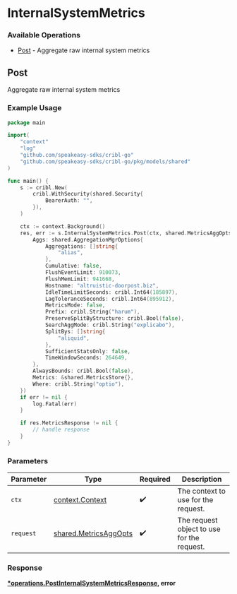 # InternalSystemMetrics

### Available Operations

* [Post](#post) - Aggregate raw internal system metrics

## Post

Aggregate raw internal system metrics

### Example Usage

```go
package main

import(
	"context"
	"log"
	"github.com/speakeasy-sdks/cribl-go"
	"github.com/speakeasy-sdks/cribl-go/pkg/models/shared"
)

func main() {
    s := cribl.New(
        cribl.WithSecurity(shared.Security{
            BearerAuth: "",
        }),
    )

    ctx := context.Background()
    res, err := s.InternalSystemMetrics.Post(ctx, shared.MetricsAggOpts{
        Aggs: shared.AggregationMgrOptions{
            Aggregations: []string{
                "alias",
            },
            Cumulative: false,
            FlushEventLimit: 910073,
            FlushMemLimit: 941668,
            Hostname: "altruistic-doorpost.biz",
            IdleTimeLimitSeconds: cribl.Int64(185897),
            LagToleranceSeconds: cribl.Int64(895912),
            MetricsMode: false,
            Prefix: cribl.String("harum"),
            PreserveSplitByStructure: cribl.Bool(false),
            SearchAggMode: cribl.String("explicabo"),
            SplitBys: []string{
                "aliquid",
            },
            SufficientStatsOnly: false,
            TimeWindowSeconds: 264649,
        },
        AlwaysBounds: cribl.Bool(false),
        Metrics: &shared.MetricsStore{},
        Where: cribl.String("optio"),
    })
    if err != nil {
        log.Fatal(err)
    }

    if res.MetricsResponse != nil {
        // handle response
    }
}
```

### Parameters

| Parameter                                                      | Type                                                           | Required                                                       | Description                                                    |
| -------------------------------------------------------------- | -------------------------------------------------------------- | -------------------------------------------------------------- | -------------------------------------------------------------- |
| `ctx`                                                          | [context.Context](https://pkg.go.dev/context#Context)          | :heavy_check_mark:                                             | The context to use for the request.                            |
| `request`                                                      | [shared.MetricsAggOpts](../../models/shared/metricsaggopts.md) | :heavy_check_mark:                                             | The request object to use for the request.                     |


### Response

**[*operations.PostInternalSystemMetricsResponse](../../models/operations/postinternalsystemmetricsresponse.md), error**

